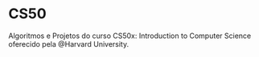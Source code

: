 # CS50
Algoritmos e Projetos do curso CS50x: Introduction to Computer Science oferecido pela @Harvard University.
